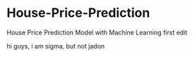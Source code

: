 # House-Price-Prediction
House Price Prediction Model with Machine Learning
first edit

hi guys, i am sigma, but not jadon
